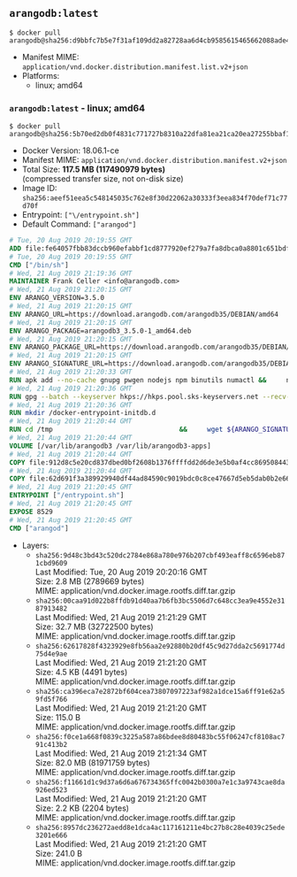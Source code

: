 ## `arangodb:latest`

```console
$ docker pull arangodb@sha256:d9bbfc7b5e7f31af109dd2a82728aa6d4cb9585615465662088ade412b0e6cc0
```

-	Manifest MIME: `application/vnd.docker.distribution.manifest.list.v2+json`
-	Platforms:
	-	linux; amd64

### `arangodb:latest` - linux; amd64

```console
$ docker pull arangodb@sha256:5b70ed2db0f4831c771727b8310a22dfa81ea21ca20ea27255bbaf1d1346f610
```

-	Docker Version: 18.06.1-ce
-	Manifest MIME: `application/vnd.docker.distribution.manifest.v2+json`
-	Total Size: **117.5 MB (117490979 bytes)**  
	(compressed transfer size, not on-disk size)
-	Image ID: `sha256:aeef51eea5c548145035c762e8f30d22062a30333f3eea834f70def71c77d70f`
-	Entrypoint: `["\/entrypoint.sh"]`
-	Default Command: `["arangod"]`

```dockerfile
# Tue, 20 Aug 2019 20:19:55 GMT
ADD file:fe64057fbb83dccb960efabbf1cd8777920ef279a7fa8dbca0a8801c651bdf7c in / 
# Tue, 20 Aug 2019 20:19:55 GMT
CMD ["/bin/sh"]
# Wed, 21 Aug 2019 21:19:36 GMT
MAINTAINER Frank Celler <info@arangodb.com>
# Wed, 21 Aug 2019 21:20:15 GMT
ENV ARANGO_VERSION=3.5.0
# Wed, 21 Aug 2019 21:20:15 GMT
ENV ARANGO_URL=https://download.arangodb.com/arangodb35/DEBIAN/amd64
# Wed, 21 Aug 2019 21:20:15 GMT
ENV ARANGO_PACKAGE=arangodb3_3.5.0-1_amd64.deb
# Wed, 21 Aug 2019 21:20:15 GMT
ENV ARANGO_PACKAGE_URL=https://download.arangodb.com/arangodb35/DEBIAN/amd64/arangodb3_3.5.0-1_amd64.deb
# Wed, 21 Aug 2019 21:20:15 GMT
ENV ARANGO_SIGNATURE_URL=https://download.arangodb.com/arangodb35/DEBIAN/amd64/arangodb3_3.5.0-1_amd64.deb.asc
# Wed, 21 Aug 2019 21:20:33 GMT
RUN apk add --no-cache gnupg pwgen nodejs npm binutils numactl &&     npm install -g foxx-cli &&     rm -rf /root/.npm
# Wed, 21 Aug 2019 21:20:36 GMT
RUN gpg --batch --keyserver hkps://hkps.pool.sks-keyservers.net --recv-keys CD8CB0F1E0AD5B52E93F41E7EA93F5E56E751E9B
# Wed, 21 Aug 2019 21:20:36 GMT
RUN mkdir /docker-entrypoint-initdb.d
# Wed, 21 Aug 2019 21:20:44 GMT
RUN cd /tmp                                &&     wget ${ARANGO_SIGNATURE_URL}           &&     wget ${ARANGO_PACKAGE_URL}             &&     gpg --verify ${ARANGO_PACKAGE}.asc     &&     ar x ${ARANGO_PACKAGE} data.tar.gz     &&     tar -C / -x -z -f data.tar.gz          &&     sed -ri         -e 's!127\.0\.0\.1!0.0.0.0!g'         -e 's!^(file\s*=\s*).*!\1 -!'         -e 's!^\s*uid\s*=.*!!'         /etc/arangodb3/arangod.conf        &&     echo chgrp 0 /var/lib/arangodb3 /var/lib/arangodb3-apps &&     echo chmod 775 /var/lib/arangodb3 /var/lib/arangodb3-apps &&     rm -f /usr/bin/foxx &&     rm -f ${ARANGO_PACKAGE}* data.tar.gz &&     apk del gnupg
# Wed, 21 Aug 2019 21:20:44 GMT
VOLUME [/var/lib/arangodb3 /var/lib/arangodb3-apps]
# Wed, 21 Aug 2019 21:20:44 GMT
COPY file:912d8c5e20cd837dbed0bf2608b1376ffffdd2d6de3e5b0af4cc869508443235 in /entrypoint.sh 
# Wed, 21 Aug 2019 21:20:44 GMT
COPY file:62d691f3a389929940df44ad84590c9019bdc0c8ce47667d5eb5dab0b2e66954 in /usr/bin/foxx 
# Wed, 21 Aug 2019 21:20:45 GMT
ENTRYPOINT ["/entrypoint.sh"]
# Wed, 21 Aug 2019 21:20:45 GMT
EXPOSE 8529
# Wed, 21 Aug 2019 21:20:45 GMT
CMD ["arangod"]
```

-	Layers:
	-	`sha256:9d48c3bd43c520dc2784e868a780e976b207cbf493eaff8c6596eb871cbd9609`  
		Last Modified: Tue, 20 Aug 2019 20:20:16 GMT  
		Size: 2.8 MB (2789669 bytes)  
		MIME: application/vnd.docker.image.rootfs.diff.tar.gzip
	-	`sha256:00caa91d022b8ffdb91d40aa7b6fb3bc5506d7c648cc3ea9e4552e3187913482`  
		Last Modified: Wed, 21 Aug 2019 21:21:29 GMT  
		Size: 32.7 MB (32722500 bytes)  
		MIME: application/vnd.docker.image.rootfs.diff.tar.gzip
	-	`sha256:62617828f4323929e8fb56aa2e92880b20df45c9d27dda2c5691774d75d4e9ae`  
		Last Modified: Wed, 21 Aug 2019 21:21:20 GMT  
		Size: 4.5 KB (4491 bytes)  
		MIME: application/vnd.docker.image.rootfs.diff.tar.gzip
	-	`sha256:ca396eca7e2872bf604cea73807097223af982a1dce15a6ff91e62a59fd5f766`  
		Last Modified: Wed, 21 Aug 2019 21:21:20 GMT  
		Size: 115.0 B  
		MIME: application/vnd.docker.image.rootfs.diff.tar.gzip
	-	`sha256:f0ce1a668f0839c3225a587a86bdee8d80483bc55f06247cf8108ac791c413b2`  
		Last Modified: Wed, 21 Aug 2019 21:21:34 GMT  
		Size: 82.0 MB (81971759 bytes)  
		MIME: application/vnd.docker.image.rootfs.diff.tar.gzip
	-	`sha256:f11661d1c9d37a6d6a676734365ffc0042b0300a7e1c3a9743cae8da926ed523`  
		Last Modified: Wed, 21 Aug 2019 21:21:20 GMT  
		Size: 2.2 KB (2204 bytes)  
		MIME: application/vnd.docker.image.rootfs.diff.tar.gzip
	-	`sha256:8957dc236272aedd8e1dca4ac117161211e4bc27b8c28e4039c25ede3201e666`  
		Last Modified: Wed, 21 Aug 2019 21:21:20 GMT  
		Size: 241.0 B  
		MIME: application/vnd.docker.image.rootfs.diff.tar.gzip
